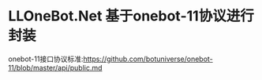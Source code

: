 # LLOneBot.Net 基于onebot-11协议进行封装

onebot-11接口协议标准:https://github.com/botuniverse/onebot-11/blob/master/api/public.md